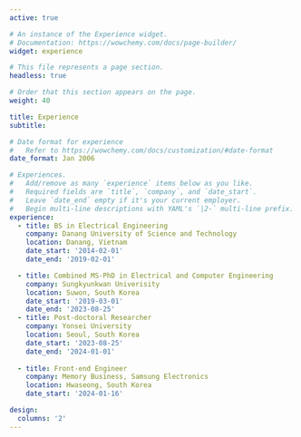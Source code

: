 ```yaml
---
active: true

# An instance of the Experience widget.
# Documentation: https://wowchemy.com/docs/page-builder/
widget: experience

# This file represents a page section.
headless: true

# Order that this section appears on the page.
weight: 40

title: Experience
subtitle:

# Date format for experience
#   Refer to https://wowchemy.com/docs/customization/#date-format
date_format: Jan 2006

# Experiences.
#   Add/remove as many `experience` items below as you like.
#   Required fields are `title`, `company`, and `date_start`.
#   Leave `date_end` empty if it's your current employer.
#   Begin multi-line descriptions with YAML's `|2-` multi-line prefix.
experience:
  - title: BS in Electrical Engineering
    company: Danang University of Science and Technology
    location: Danang, Vietnam
    date_start: '2014-02-01'
    date_end: '2019-02-01'

  - title: Combined MS-PhD in Electrical and Computer Engineering
    company: Sungkyunkwan Univerisity
    location: Suwon, South Korea
    date_start: '2019-03-01'
    date_end: '2023-08-25'
  - title: Post-doctoral Researcher
    company: Yonsei University
    location: Seoul, South Korea
    date_start: '2023-08-25'
    date_end: '2024-01-01'
  
  - title: Front-end Engineer
    company: Memory Business, Samsung Electronics
    location: Hwaseong, South Korea
    date_start: '2024-01-16'

design:
  columns: '2'
---
```

